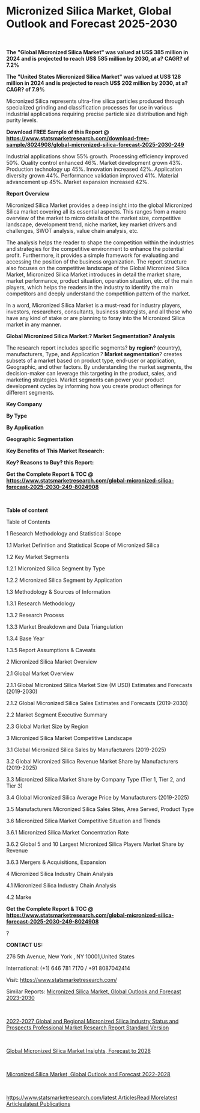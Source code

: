 <h1>Micronized Silica Market, Global Outlook and Forecast 2025-2030</h1><br/><p><strong>The "Global Micronized Silica Market" was valued at US$ 385 million in 2024 and is projected to reach US$ 585 million by 2030, at a? <strong>CAGR</strong>? of 7.2%</strong></p>
 
 
 
 <p><strong>The "United States Micronized Silica Market" was valued at US$ 128 million in 2024 and is projected to reach US$ 202 million by 2030, at a? <strong>CAGR</strong>? of 7.9%</strong></p>
 
 
 
 <p>Micronized Silica represents ultra-fine silica particles produced through specialized grinding and classification processes for use in various industrial applications requiring precise particle size distribution and high purity levels.</p>
 
 
 
 <p><strong>Download FREE Sample of this Report @ <a href="https://www.statsmarketresearch.com/download-free-sample/8024908/global-micronized-silica-forecast-2025-2030-249">https://www.statsmarketresearch.com/download-free-sample/8024908/global-micronized-silica-forecast-2025-2030-249</a></strong></p>
 
 
 
 <p>Industrial applications show 55% growth. Processing efficiency improved 50%. Quality control enhanced 46%. Market development grown 43%. Production technology up 45%. Innovation increased 42%. Application diversity grown 44%. Performance validation improved 41%. Material advancement up 45%. Market expansion increased 42%.</p>
 
 
 
 <p><strong>Report Overview</strong></p>
 
 
 
 <p>Micronized Silica Market provides a deep insight into the global Micronized Silica market covering all its essential aspects. This ranges from a macro overview of the market to micro details of the market size, competitive landscape, development trend, niche market, key market drivers and challenges, SWOT analysis, value chain analysis, etc.</p>
 
 
 
 <p>The analysis helps the reader to shape the competition within the industries and strategies for the competitive environment to enhance the potential profit. Furthermore, it provides a simple framework for evaluating and accessing the position of the business organization. The report structure also focuses on the competitive landscape of the Global Micronized Silica Market, Micronized Silica Market introduces in detail the market share, market performance, product situation, operation situation, etc. of the main players, which helps the readers in the industry to identify the main competitors and deeply understand the competition pattern of the market.</p>
 
 
 
 <p>In a word, Micronized Silica Market is a must-read for industry players, investors, researchers, consultants, business strategists, and all those who have any kind of stake or are planning to foray into the Micronized Silica market in any manner.</p>
 
 
 
 <p><strong>Global Micronized Silica Market:? Market Segmentation? Analysis</strong></p>
 
 
 
 <p>The research report includes specific segments? <strong>by region</strong>? (country), manufacturers, Type, and Application.? <strong>Market segmentation</strong>? creates subsets of a market based on product type, end-user or application, Geographic, and other factors. By understanding the market segments, the decision-maker can leverage this targeting in the product, sales, and marketing strategies. Market segments can power your product development cycles by informing how you create product offerings for different segments.</p>
 
 
 
 <p><strong>Key Company</strong></p>
 
 
 
 <p><strong>By Type</strong></p>
 
 
 
 <p><strong><strong>By Application</strong></strong></p>
 
 
 
 <p><strong>Geographic Segmentation</strong></p>
 
 
 
 <p><strong>Key Benefits of This Market Research:</strong></p>
 
 
 
 <p><strong>Key? <strong>Reasons to Buy</strong>? this Report:</strong></p>
 
 
 
 <div><b>Get the Complete Report & TOC @ <a href="https://www.statsmarketresearch.com/global-micronized-silica-forecast-2025-2030-249-8024908">https://www.statsmarketresearch.com/global-micronized-silica-forecast-2025-2030-249-8024908</a></b></div>
 
 
 
 <p><br />
 
 <b>Table of content</b></p>
 
 
 
 <p>Table of Contents<br />
 
 1 Research Methodology and Statistical Scope<br />
 
 1.1 Market Definition and Statistical Scope of Micronized Silica<br />
 
 1.2 Key Market Segments<br />
 
 1.2.1 Micronized Silica Segment by Type<br />
 
 1.2.2 Micronized Silica Segment by Application<br />
 
 1.3 Methodology & Sources of Information<br />
 
 1.3.1 Research Methodology<br />
 
 1.3.2 Research Process<br />
 
 1.3.3 Market Breakdown and Data Triangulation<br />
 
 1.3.4 Base Year<br />
 
 1.3.5 Report Assumptions & Caveats<br />
 
 2 Micronized Silica Market Overview<br />
 
 2.1 Global Market Overview<br />
 
 2.1.1 Global Micronized Silica Market Size (M USD) Estimates and Forecasts (2019-2030)<br />
 
 2.1.2 Global Micronized Silica Sales Estimates and Forecasts (2019-2030)<br />
 
 2.2 Market Segment Executive Summary<br />
 
 2.3 Global Market Size by Region<br />
 
 3 Micronized Silica Market Competitive Landscape<br />
 
 3.1 Global Micronized Silica Sales by Manufacturers (2019-2025)<br />
 
 3.2 Global Micronized Silica Revenue Market Share by Manufacturers (2019-2025)<br />
 
 3.3 Micronized Silica Market Share by Company Type (Tier 1, Tier 2, and Tier 3)<br />
 
 3.4 Global Micronized Silica Average Price by Manufacturers (2019-2025)<br />
 
 3.5 Manufacturers Micronized Silica Sales Sites, Area Served, Product Type<br />
 
 3.6 Micronized Silica Market Competitive Situation and Trends<br />
 
 3.6.1 Micronized Silica Market Concentration Rate<br />
 
 3.6.2 Global 5 and 10 Largest Micronized Silica Players Market Share by Revenue<br />
 
 3.6.3 Mergers & Acquisitions, Expansion<br />
 
 4 Micronized Silica Industry Chain Analysis<br />
 
 4.1 Micronized Silica Industry Chain Analysis<br />
 
 4.2 Marke</p>
 
 
 
 <div><b>Get the Complete Report & TOC @ <a href="https://www.statsmarketresearch.com/global-micronized-silica-forecast-2025-2030-249-8024908">https://www.statsmarketresearch.com/global-micronized-silica-forecast-2025-2030-249-8024908</a></b></div>
 
 
 
 <p>? </p>
 
 
 
 <p><b>CONTACT US:</b><br />
 
 276 5th Avenue, New York , NY 10001,United States<br />
 
 International: (+1) 646 781 7170 / +91 8087042414<br />
 
 Visit: <a href="https://www.statsmarketresearch.com/">https://www.statsmarketresearch.com/</a><br />
 
 Similar Reports: <a href="https://www.statsmarketresearch.com/global-micronized-silica-forecast-2025-2030-249-8024908">Micronized Silica Market, Global Outlook and Forecast 2023-2030</a><br />
 
 <br />
 
 <a href="https://www.statsmarketresearch.com/global-micronized-silica-forecast-2025-2030-249-8024908">2022-2027 Global and Regional Micronized Silica Industry Status and Prospects Professional Market Research Report Standard Version</a><br />
 
 <br />
 
 <a href="https://www.statsmarketresearch.com/global-micronized-silica-forecast-2025-2030-249-8024908">Global Micronized Silica Market Insights, Forecast to 2028</a><br />
 
 <br />
 
 <a href="https://www.statsmarketresearch.com/global-micronized-silica-forecast-2025-2030-249-8024908">Micronized Silica Market, Global Outlook and Forecast 2022-2028</a><br />
 
 <br />
 
 <a href="https://gyeongbokgung.com">https://www.statsmarketresearch.com/</a><a href="https://hallyeomaritime.com">latest Articles</a><a href="https://jingwansa.com">Read More</a><a href="https://nguoiviet.jp/">latest Articles</a><a href="https://www.intelmarketresearch.com/">latest Publications</a></p>